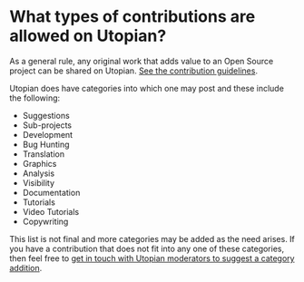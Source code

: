 # What types of contributions are allowed on Utopian?

As a general rule, any original work that adds value to an Open Source project can be shared on Utopian. [See the contribution guidelines](https://utopian.io/rules).

Utopian does have categories into which one may post and these include the following:

- Suggestions
- Sub-projects
- Development
- Bug Hunting
- Translation
- Graphics
- Analysis
- Visibility
- Documentation
- Tutorials
- Video Tutorials
- Copywriting

This list is not final and more categories may be added as the need arises. If you have a contribution that does not fit into any one of these categories, then feel free to [get in touch with Utopian moderators to suggest a category addition](https://discord.gg/UCvqCsx).
